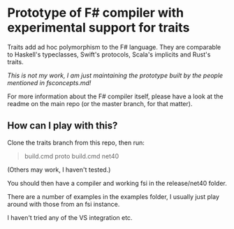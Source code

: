 # Prototype of F# compiler with experimental support for traits

Traits add ad hoc polymorphism to the F# language. They are comparable to Haskell's typeclasses, Swift's protocols, Scala's implicits and Rust's traits.

*This is not my work, I am just maintaining the prototype built by the people mentioned in fsconcepts.md!*

For more information about the F# compiler itself, please have a look at the readme on the main repo (or the master branch, for that matter).

## How can I play with this?

Clone the traits branch from this repo, then run:

> build.cmd proto
> build.cmd net40

(Others may work, I haven't tested.)

You should then have a compiler and working fsi in the release/net40 folder.

There are a number of examples in the examples folder, I usually just play around with those from an fsi instance.

I haven't tried any of the VS integration etc.

